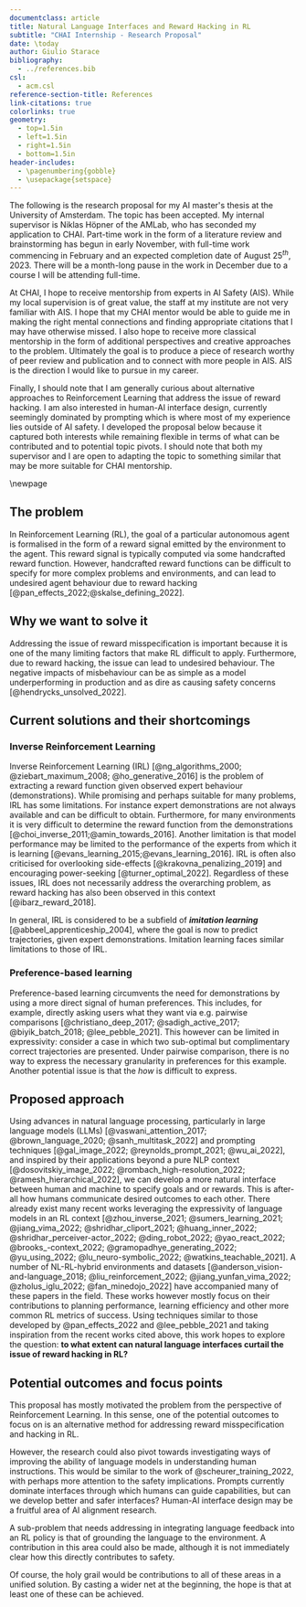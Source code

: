 ```yaml
---
documentclass: article
title: Natural Language Interfaces and Reward Hacking in RL
subtitle: "CHAI Internship - Research Proposal"
date: \today
author: Giulio Starace
bibliography:
  - ../references.bib
csl:
  - acm.csl
reference-section-title: References
link-citations: true
colorlinks: true
geometry:
  - top=1.5in
  - left=1.5in
  - right=1.5in
  - bottom=1.5in
header-includes:
  - \pagenumbering{gobble}
  - \usepackage{setspace}
---
```


The following is the research proposal for my AI master's thesis at the
University of Amsterdam. The topic has been accepted. My internal supervisor is
Niklas Höpner of the AMLab, who has seconded my application to CHAI. Part-time
work in the form of a literature review and brainstorming has begun in early
November, with full-time work commencing in February and an expected completion
date of August $25^{th}$, 2023. There will be a month-long pause in the work in
December due to a course I will be attending full-time.

At CHAI, I hope to receive mentorship from experts in AI Safety (AIS). While my
local supervision is of great value, the staff at my institute are not very
familiar with AIS. I hope that my CHAI mentor would be able to guide me in
making the right mental connections and finding appropriate citations that I may
have otherwise missed. I also hope to receive more classical mentorship in the
form of additional perspectives and creative approaches to the problem.
Ultimately the goal is to produce a piece of research worthy of peer review and
publication and to connect with more people in AIS. AIS is the direction I would
like to pursue in my career.

Finally, I should note that I am generally curious about alternative approaches
to Reinforcement Learning that address the issue of reward hacking. I am also
interested in human-AI interface design, currently seemingly dominated by
prompting which is where most of my experience lies outside of AI safety. I
developed the proposal below because it captured both interests while remaining
flexible in terms of what can be contributed and to potential topic pivots. I
should note that both my supervisor and I are open to adapting the topic to
something similar that may be more suitable for CHAI mentorship.

\newpage

## The problem

In Reinforcement Learning (RL), the goal of a particular autonomous agent is
formalised in the form of a reward signal emitted by the environment to the
agent. This reward signal is typically computed via some handcrafted reward
function. However, handcrafted reward functions can be difficult to specify for
more complex problems and environments, and can lead to undesired agent
behaviour due to reward hacking [@pan_effects_2022;@skalse_defining_2022].

## Why we want to solve it

Addressing the issue of reward misspecification is important because it is one
of the many limiting factors that make RL difficult to apply. Furthermore, due
to reward hacking, the issue can lead to undesired behaviour. The negative
impacts of misbehaviour can be as simple as a model underperforming in
production and as dire as causing safety concerns [@hendrycks_unsolved_2022].

## Current solutions and their shortcomings

### Inverse Reinforcement Learning

Inverse Reinforcement Learning (IRL) [@ng_algorithms_2000;
@ziebart_maximum_2008; @ho_generative_2016] is the problem of extracting a
reward function given observed expert behaviour (demonstrations). While
promising and perhaps suitable for many problems, IRL has some limitations. For
instance expert demonstrations are not always available and can be difficult to
obtain. Furthermore, for many environments it is very difficult to determine the
reward function from the demonstrations [@choi_inverse_2011;@amin_towards_2016].
Another limitation is that model performance may be limited to the performance
of the experts from which it is learning
[@evans_learning_2015;@evans_learning_2016]. IRL is often also criticised for
overlooking side-effects [@krakovna_penalizing_2019] and encouraging
power-seeking [@turner_optimal_2022]. Regardless of these issues, IRL does not
necessarily address the overarching problem, as reward hacking has also been
observed in this context [@ibarz_reward_2018].

In general, IRL is considered to be a subfield of _**imitation learning**_
[@abbeel_apprenticeship_2004], where the goal is now to predict trajectories,
given expert demonstrations. Imitation learning faces similar limitations to
those of IRL.

### Preference-based learning

Preference-based learning circumvents the need for demonstrations by using a
more direct signal of human preferences. This includes, for example, directly
asking users what they want via e.g. pairwise comparisons
[@christiano_deep_2017; @sadigh_active_2017; @biyik_batch_2018;
@lee_pebble_2021]. This however can be limited in expressivity: consider a case
in which two sub-optimal but complimentary correct trajectories are presented.
Under pairwise comparison, there is no way to express the necessary granularity
in preferences for this example. Another potential issue is that the _how_ is
difficult to express.

## Proposed approach

Using advances in natural language processing, particularly in large language
models (LLMs) [@vaswani_attention_2017; @brown_language_2020;
@sanh_multitask_2022] and prompting techniques [@gal_image_2022;
@reynolds_prompt_2021; @wu_ai_2022], and inspired by their applications beyond a
pure NLP context [@dosovitskiy_image_2022; @rombach_high-resolution_2022;
@ramesh_hierarchical_2022], we can develop a more natural interface between
human and machine to specify goals and or rewards. This is after-all how humans
communicate desired outcomes to each other. There already exist many recent
works leveraging the expressivity of language models in an RL context
[@zhou_inverse_2021; @sumers_learning_2021; @jiang_vima_2022;
@shridhar_cliport_2021; @huang_inner_2022; @shridhar_perceiver-actor_2022;
@ding_robot_2022; @yao_react_2022; @brooks_-context_2022;
@gramopadhye_generating_2022; @yu_using_2022; @lu_neuro-symbolic_2022;
@watkins_teachable_2021]. A number of NL-RL-hybrid environments and datasets
[@anderson_vision-and-language_2018; @liu_reinforcement_2022;
@jiang_yunfan_vima_2022; @zholus_iglu_2022; @fan_minedojo_2022] have accompanied
many of these papers in the field. These works however mostly focus on their
contributions to planning performance, learning efficiency and other more common
RL metrics of success. Using techniques similar to those developed by
@pan_effects_2022 and @lee_pebble_2021 and taking inspiration from the recent
works cited above, this work hopes to explore the question: **to what extent can
natural language interfaces curtail the issue of reward hacking in RL?**

## Potential outcomes and focus points

This proposal has mostly motivated the problem from the perspective of
Reinforcement Learning. In this sense, one of the potential outcomes to focus on
is an alternative method for addressing reward misspecification and hacking in
RL.

However, the research could also pivot towards investigating ways of improving
the ability of language models in understanding human instructions. This would
be similar to the work of @scheurer_training_2022, with perhaps more attention
to the safety implications. Prompts currently dominate interfaces through which
humans can guide capabilities, but can we develop better and safer interfaces?
Human-AI interface design may be a fruitful area of AI alignment research.

A sub-problem that needs addressing in integrating language feedback into an RL
policy is that of grounding the language to the environment. A contribution in
this area could also be made, although it is not immediately clear how this
directly contributes to safety.

Of course, the holy grail would be contributions to all of these areas in a
unified solution. By casting a wider net at the beginning, the hope is that at
least one of these can be achieved.
